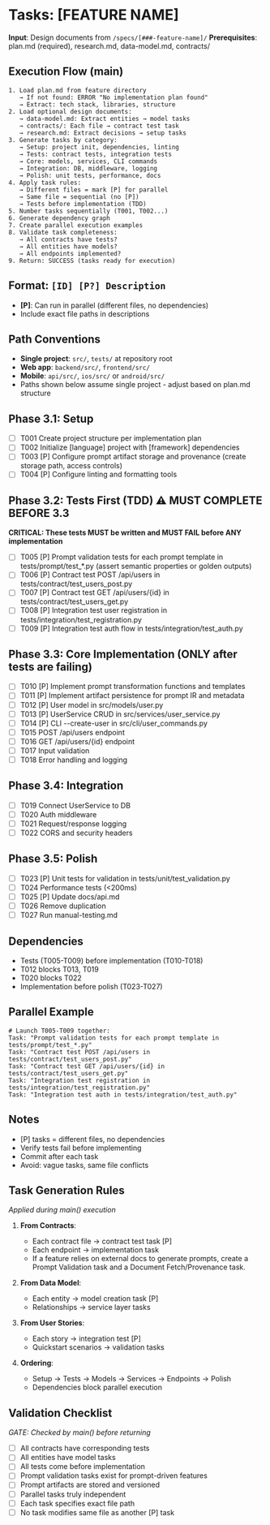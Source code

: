 # Tasks: [FEATURE NAME]

**Input**: Design documents from `/specs/[###-feature-name]/`
**Prerequisites**: plan.md (required), research.md, data-model.md, contracts/

## Execution Flow (main)

```
1. Load plan.md from feature directory
   → If not found: ERROR "No implementation plan found"
   → Extract: tech stack, libraries, structure
2. Load optional design documents:
   → data-model.md: Extract entities → model tasks
   → contracts/: Each file → contract test task
   → research.md: Extract decisions → setup tasks
3. Generate tasks by category:
   → Setup: project init, dependencies, linting
   → Tests: contract tests, integration tests
   → Core: models, services, CLI commands
   → Integration: DB, middleware, logging
   → Polish: unit tests, performance, docs
4. Apply task rules:
   → Different files = mark [P] for parallel
   → Same file = sequential (no [P])
   → Tests before implementation (TDD)
5. Number tasks sequentially (T001, T002...)
6. Generate dependency graph
7. Create parallel execution examples
8. Validate task completeness:
   → All contracts have tests?
   → All entities have models?
   → All endpoints implemented?
9. Return: SUCCESS (tasks ready for execution)
```

## Format: `[ID] [P?] Description`

- **[P]**: Can run in parallel (different files, no dependencies)
- Include exact file paths in descriptions

## Path Conventions

- **Single project**: `src/`, `tests/` at repository root
- **Web app**: `backend/src/`, `frontend/src/`
- **Mobile**: `api/src/`, `ios/src/` or `android/src/`
- Paths shown below assume single project - adjust based on plan.md structure

## Phase 3.1: Setup

- [ ] T001 Create project structure per implementation plan
- [ ] T002 Initialize [language] project with [framework] dependencies
- [ ] T003 [P] Configure prompt artifact storage and provenance (create storage path, access controls)
- [ ] T004 [P] Configure linting and formatting tools

## Phase 3.2: Tests First (TDD) ⚠️ MUST COMPLETE BEFORE 3.3

**CRITICAL: These tests MUST be written and MUST FAIL before ANY implementation**

- [ ] T005 [P] Prompt validation tests for each prompt template in tests/prompt/test\_\*.py (assert semantic properties or golden outputs)
- [ ] T006 [P] Contract test POST /api/users in tests/contract/test_users_post.py
- [ ] T007 [P] Contract test GET /api/users/{id} in tests/contract/test_users_get.py
- [ ] T008 [P] Integration test user registration in tests/integration/test_registration.py
- [ ] T009 [P] Integration test auth flow in tests/integration/test_auth.py

## Phase 3.3: Core Implementation (ONLY after tests are failing)

- [ ] T010 [P] Implement prompt transformation functions and templates
- [ ] T011 [P] Implement artifact persistence for prompt IR and metadata
- [ ] T012 [P] User model in src/models/user.py
- [ ] T013 [P] UserService CRUD in src/services/user_service.py
- [ ] T014 [P] CLI --create-user in src/cli/user_commands.py
- [ ] T015 POST /api/users endpoint
- [ ] T016 GET /api/users/{id} endpoint
- [ ] T017 Input validation
- [ ] T018 Error handling and logging

## Phase 3.4: Integration

- [ ] T019 Connect UserService to DB
- [ ] T020 Auth middleware
- [ ] T021 Request/response logging
- [ ] T022 CORS and security headers

## Phase 3.5: Polish

- [ ] T023 [P] Unit tests for validation in tests/unit/test_validation.py
- [ ] T024 Performance tests (<200ms)
- [ ] T025 [P] Update docs/api.md
- [ ] T026 Remove duplication
- [ ] T027 Run manual-testing.md

## Dependencies

- Tests (T005-T009) before implementation (T010-T018)
- T012 blocks T013, T019
- T020 blocks T022
- Implementation before polish (T023-T027)

## Parallel Example

```
# Launch T005-T009 together:
Task: "Prompt validation tests for each prompt template in tests/prompt/test_*.py"
Task: "Contract test POST /api/users in tests/contract/test_users_post.py"
Task: "Contract test GET /api/users/{id} in tests/contract/test_users_get.py"
Task: "Integration test registration in tests/integration/test_registration.py"
Task: "Integration test auth in tests/integration/test_auth.py"
```

## Notes

- [P] tasks = different files, no dependencies
- Verify tests fail before implementing
- Commit after each task
- Avoid: vague tasks, same file conflicts

## Task Generation Rules

_Applied during main() execution_

1. **From Contracts**:
   - Each contract file → contract test task [P]
   - Each endpoint → implementation task
   - If a feature relies on external docs to generate prompts, create a Prompt Validation task and a Document Fetch/Provenance task.

2. **From Data Model**:
   - Each entity → model creation task [P]
   - Relationships → service layer tasks

3. **From User Stories**:
   - Each story → integration test [P]
   - Quickstart scenarios → validation tasks

4. **Ordering**:
   - Setup → Tests → Models → Services → Endpoints → Polish
   - Dependencies block parallel execution

## Validation Checklist

_GATE: Checked by main() before returning_

- [ ] All contracts have corresponding tests
- [ ] All entities have model tasks
- [ ] All tests come before implementation
- [ ] Prompt validation tasks exist for prompt-driven features
- [ ] Prompt artifacts are stored and versioned
- [ ] Parallel tasks truly independent
- [ ] Each task specifies exact file path
- [ ] No task modifies same file as another [P] task
